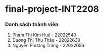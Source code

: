 # final-project-INT2208
### Danh sách thành viên
1. Phạm Thị Kim Huệ - 22022540
2. Dương Thị Thu Thảo - 22022638
3. Nguyễn Phương Trang - 22022656
